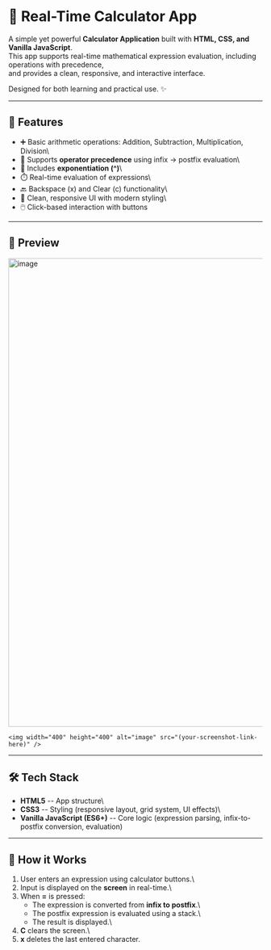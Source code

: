 # 🧮 Real-Time Calculator App

A simple yet powerful **Calculator Application** built with **HTML, CSS,
and Vanilla JavaScript**.\
This app supports real-time mathematical expression evaluation,
including operations with precedence,\
and provides a clean, responsive, and interactive interface.

Designed for both learning and practical use. ✨

------------------------------------------------------------------------

## 🚀 Features

-   ➕ Basic arithmetic operations: Addition, Subtraction,
    Multiplication, Division\
-   🧾 Supports **operator precedence** using infix → postfix
    evaluation\
-   📐 Includes **exponentiation (\^)**\
-   ⏱️ Real-time evaluation of expressions\
-   🔙 Backspace (x) and Clear (c) functionality\
-   🎨 Clean, responsive UI with modern styling\
-   🖱️ Click-based interaction with buttons

------------------------------------------------------------------------

## 📸 Preview

 
<img width="1209" height="928" alt="image" src="https://github.com/user-attachments/assets/1713de0d-e886-40ee-a552-b901544633ab" />

    <img width="400" height="400" alt="image" src="(your-screenshot-link-here)" />

------------------------------------------------------------------------

## 🛠️ Tech Stack

-   **HTML5** -- App structure\
-   **CSS3** -- Styling (responsive layout, grid system, UI effects)\
-   **Vanilla JavaScript (ES6+)** -- Core logic (expression parsing,
    infix-to-postfix conversion, evaluation)

------------------------------------------------------------------------

## 🧠 How it Works

1.  User enters an expression using calculator buttons.\
2.  Input is displayed on the **screen** in real-time.\
3.  When **=** is pressed:
    -   The expression is converted from **infix to postfix**.\
    -   The postfix expression is evaluated using a stack.\
    -   The result is displayed.\
4.  **C** clears the screen.\
5.  **x** deletes the last entered character.
